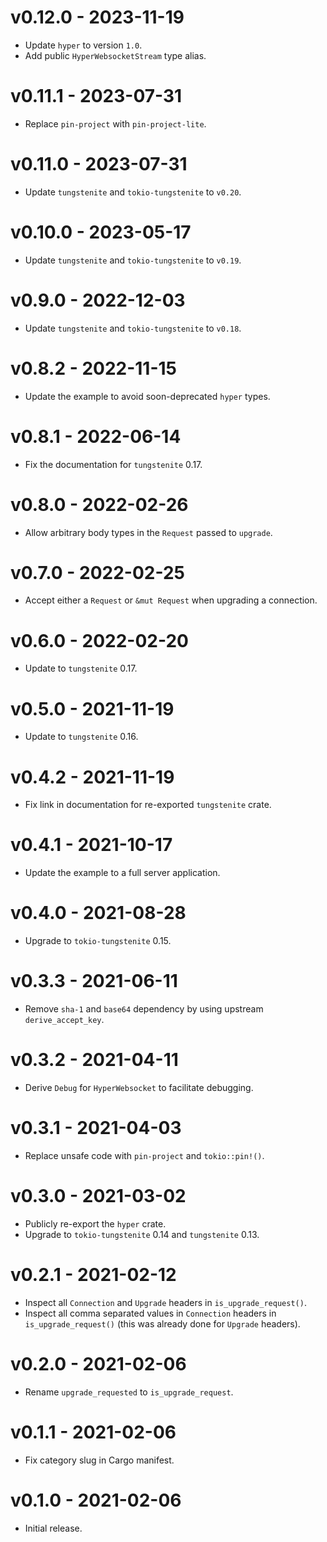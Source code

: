 # v0.12.0 - 2023-11-19
* Update `hyper` to version `1.0`.
* Add public `HyperWebsocketStream` type alias.

# v0.11.1 - 2023-07-31
* Replace `pin-project` with `pin-project-lite`.

# v0.11.0 - 2023-07-31
* Update `tungstenite` and `tokio-tungstenite` to `v0.20`.

# v0.10.0 - 2023-05-17
* Update `tungstenite` and `tokio-tungstenite` to `v0.19`.

# v0.9.0 - 2022-12-03
* Update `tungstenite` and `tokio-tungstenite` to `v0.18`.

# v0.8.2 - 2022-11-15
* Update the example to avoid soon-deprecated `hyper` types.

# v0.8.1 - 2022-06-14
* Fix the documentation for `tungstenite` 0.17.

# v0.8.0 - 2022-02-26
* Allow arbitrary body types in the `Request` passed to `upgrade`.

# v0.7.0 - 2022-02-25
* Accept either a `Request` or `&mut Request` when upgrading a connection.

# v0.6.0 - 2022-02-20
* Update to `tungstenite` 0.17.

# v0.5.0 - 2021-11-19
* Update to `tungstenite` 0.16.

# v0.4.2 - 2021-11-19
* Fix link in documentation for re-exported `tungstenite` crate.

# v0.4.1 - 2021-10-17
* Update the example to a full server application.

# v0.4.0 - 2021-08-28
* Upgrade to `tokio-tungstenite` 0.15.

# v0.3.3 - 2021-06-11
* Remove `sha-1` and `base64` dependency by using upstream `derive_accept_key`.

# v0.3.2 - 2021-04-11
* Derive `Debug` for `HyperWebsocket` to facilitate debugging.

# v0.3.1 - 2021-04-03
* Replace unsafe code with `pin-project` and `tokio::pin!()`.

# v0.3.0 - 2021-03-02
* Publicly re-export the `hyper` crate.
* Upgrade to `tokio-tungstenite` 0.14 and `tungstenite` 0.13.

# v0.2.1 - 2021-02-12
* Inspect all `Connection` and `Upgrade` headers in `is_upgrade_request()`.
* Inspect all comma separated values in `Connection` headers in `is_upgrade_request()` (this was already done for `Upgrade` headers).

# v0.2.0 - 2021-02-06
* Rename `upgrade_requested` to `is_upgrade_request`.

# v0.1.1 - 2021-02-06
* Fix category slug in Cargo manifest.

# v0.1.0 - 2021-02-06
* Initial release.
